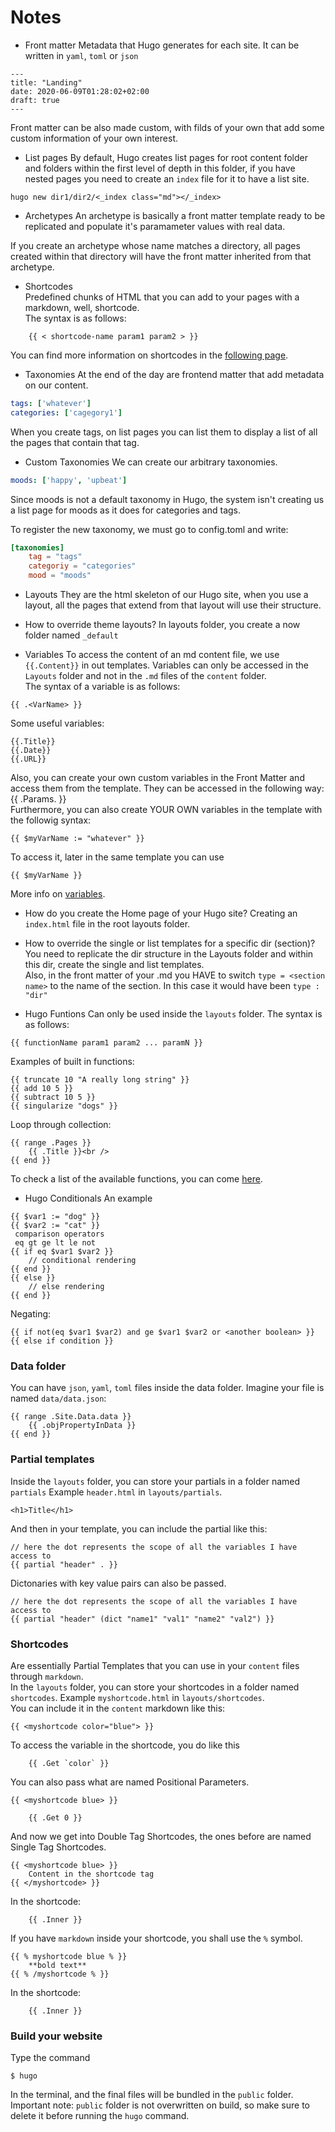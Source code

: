 # Notes


* Front matter
Metadata that Hugo generates for each site. It can be written in `yaml`, `toml` or `json`
```
---
title: "Landing"
date: 2020-06-09T01:28:02+02:00
draft: true
---
```
Front matter can be also made custom, with filds of your own that add some custom information of your own interest.


* List pages
By default, Hugo creates list pages for root content folder and folders within the first level of depth in this folder, if you have nested pages you need to create an `index` file for it to have a list site.
```
hugo new dir1/dir2/<_index class="md"></_index>
```

* Archetypes
An archetype is basically a front matter template ready to be replicated and populate it's paramameter values with real data.

If you create an archetype whose name matches a directory, all pages created within that directory will have the front matter inherited from that archetype.

* Shortcodes  
Predefined chunks of HTML that you can add to your pages with a markdown, well, shortcode.  
The syntax is as follows:  
```
	{{ < shortcode-name param1 param2 > }}
```
 You can find more information on shortcodes in the [following page](https://gohugo.io/content-management/shortcodes/).

* Taxonomies
At the end of the day are frontend matter that add metadata on our content.
```yaml
tags: ['whatever']
categories: ['cagegory1']
```

When you create tags, on list pages you can list them to display a list of all the pages that contain that tag.

* Custom Taxonomies
We can create our arbitrary taxonomies.
```yaml
moods: ['happy', 'upbeat']
```
Since moods is not a default taxonomy in Hugo, the system isn't creating us a list page for moods as it does for categories and tags.

To register the new taxonomy, we must go to config.toml and write:
```toml
[taxonomies]
	tag = "tags"
	categoriy = "categories"
	mood = "moods"
```

* Layouts
They are the html skeleton of our Hugo site, when you use a layout, all the pages that extend from that layout will use their structure.

* How to override theme layouts?
In layouts folder, you create a now folder named `_default`

* Variables
To access the content of an md content file, we use `{{.Content}}` in out templates.
Variables can only be accessed in the `Layouts` folder and not in the `.md` files of the `content` folder.  
The syntax of a variable is as follows:
```
{{ .<VarName> }}
```
Some useful variables:
```
{{.Title}}
{{.Date}}
{{.URL}}
```
Also, you can create your own custom variables in the Front Matter and access them from the template. They can be accessed in the following way:
{{ .Params.<VarName> }}  
Furthermore, you can also create YOUR OWN variables in the template with the followig syntax:  
```
{{ $myVarName := "whatever" }}
```
To access it, later in the same template you can use
```
{{ $myVarName }}
```
More info on [variables](https://gohugo.io/variables/).  

* How do you create the Home page of your Hugo site?
Creating an `index.html` file in the root layouts folder.

* How to override the single or list templates for a specific dir (section)?
You need to replicate the dir structure in the Layouts folder and within this dir,
create the single and list templates.  
Also, in the front matter of your .md you HAVE to switch `type = <section name>` to the name of the section. In this case it would have been `type : "dir"`

* Hugo Funtions
Can only be used inside the `layouts` folder. The syntax is as follows:
```
{{ functionName param1 param2 ... paramN }}
```
Examples of built in functions:
```
{{ truncate 10 "A really long string" }}
{{ add 10 5 }}
{{ subtract 10 5 }}
{{ singularize "dogs" }}
```
Loop through collection:
```
{{ range .Pages }}
	{{ .Title }}<br />
{{ end }}
```
To check a list of the available functions, you can come [here](https://gohugo.io/functions/).

* Hugo Conditionals
An example
```
{{ $var1 := "dog" }}
{{ $var2 := "cat" }}
 comparison operators
 eq	gt ge lt le not
{{ if eq $var1 $var2 }}
	// conditional rendering
{{ end }}
{{ else }}
	// else rendering
{{ end }}
```
Negating:
```
{{ if not(eq $var1 $var2) and ge $var1 $var2 or <another boolean> }}
{{ else if condition }}
```

### Data folder
You can have `json`, `yaml`, `toml` files inside the data folder. Imagine your file is named `data/data.json`:

```
{{ range .Site.Data.data }}
	{{ .objPropertyInData }}
{{ end }}

```

### Partial templates
Inside the `layouts` folder, you can store your partials in a folder named `partials`
Example `header.html` in `layouts/partials`.
```
<h1>Title</h1>
```
And then in your template, you can include the partial like this:
```
// here the dot represents the scope of all the variables I have access to
{{ partial "header" . }}
```
Dictonaries with key value pairs can also be passed.
```
// here the dot represents the scope of all the variables I have access to
{{ partial "header" (dict "name1" "val1" "name2" "val2") }}
```

### Shortcodes
Are essentially Partial Templates that you can use in your `content` files through `markdown`.  
In the `layouts` folder, you can store your shortcodes in a folder named `shortcodes`.
Example `myshortcode.html` in `layouts/shortcodes`.  
You can include it in the `content` markdown like this:
```
{{ <myshortcode color="blue"> }}
```
To access the variable in the shortcode, you do like this
```
	{{ .Get `color` }}
```
You can also pass what are named Positional Parameters.
```
{{ <myshortcode blue> }}
```
```
	{{ .Get 0 }}
```
And now we get into Double Tag Shortcodes, the ones before are named Single Tag Shortcodes.
```
{{ <myshortcode blue> }}
	Content in the shortcode tag
{{ </myshortcode> }}
```
In the shortcode:
```
	{{ .Inner }}
```
If you have `markdown` inside your shortcode, you shall use the `%` symbol.
```
{{ % myshortcode blue % }}
	**bold text**
{{ % /myshortcode % }}
```
In the shortcode:
```
	{{ .Inner }}
```

### Build your website
Type the command
```
$ hugo
```
In the terminal, and the final files will be bundled in the `public` folder.  
Important note: `public` folder is not overwritten on build, so make sure to delete it before running the `hugo` command.